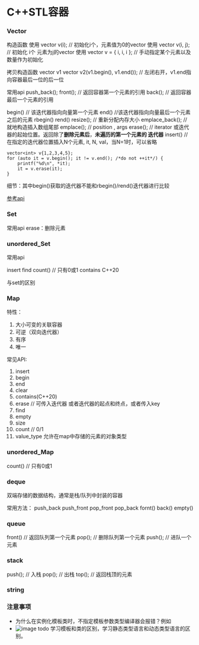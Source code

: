 
# C++STL容器

### Vector

构造函数
使用 vector<int> v(i); // 初始化i个，元素值为0的vector
使用 vector<int> v(i, j); // 初始化 i个 元素为j的vector
使用 vector<int> v = { i, i, i }; // 手动指定某个元素以及数量作为初始化

拷贝构造函数
vector<int> v1
vector<int> v2(v1.begin(), v1.end()); // 左闭右开，v1.end指向容器最后一位的后一位

常用api
push_back();
front(); // 返回容器第一个元素的引用
back(); // 返回容器最后一个元素的引用

begin() // 该迭代器指向向量第一个元素
end()  //该迭代器指向向量最后一个元素之后的元素
rbegin()
rend()
resize(); // 重新分配内存大小
emplace_back(); // 就地构造插入数组尾部
emplace(); // position , args
erase(); // iterator 或迭代器的起始位置。返回除了**删除元素后**，**未遍历的第一个元素的
迭代器**
insert() // 在指定的迭代器位置插入N个元素, it, N, val，当N=1时，可以省略

```
vector<int> v{1,2,3,4,5};
for (auto it = v.begin(); it != v.end(); /*do not ++it*/) {
    printf("%d\n", *it);
    it = v.erase(it);
}
```

细节：其中begin()获取的迭代器不能和rbegin()/rend()迭代器进行比较

[参考api](https://learn.microsoft.com/zh-cn/cpp/standard-library/vector-class?view=msvc-170)

### Set

常用api
erase：删除元素

### unordered_Set

常用api

insert
find
count() // 只有0或1
contains C++20

与set的区别

### Map

特性：
1. 大小可变的关联容器
2. 可逆（双向迭代器）
3. 有序
4. 唯一

常见API:

1. insert
2. begin
3. end
4. clear
5. contains(C++20)
6. erase // 可传入迭代器 或者迭代器的起点和终点，或者传入key
7. find
8. empty
9. size
10. count // 0/1
11. value_type 允许在map中存储的元素的对象类型


### unordered_Map

count() // 只有0或1

### deque
双端存储的数据结构，通常是栈/队列中封装的容器

常用方法：
push_back
push_front
pop_front
pop_back
fornt()
back()
empty()

### queue

front() // 返回队列第一个元素
pop(); // 删除队列第一个元素
push(); // 进队一个元素

### stack

push(); // 入栈
pop(); // 出栈
top(); // 返回栈顶的元素



### string

### 注意事项

- 为什么在实例化模板类时，不指定模板参数类型编译器会报错？例如
- ![image](https://github.com/user-attachments/assets/e57c4384-6b97-4a7b-952b-03e501cdad70)
todo 学习模板和类的区别，学习静态类型语言和动态类型语言的区别。


